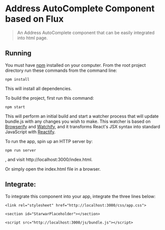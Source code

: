 # Address AutoComplete Component based on Flux

> An Address AutoComplete component that can be easily integrated into html page.


## Running

You must have [npm](https://www.npmjs.org/) installed on your computer.
From the root project directory run these commands from the command line:

    npm install

This will install all dependencies.

To build the project, first run this command:

    npm start

This will perform an initial build and start a watcher process that will update bundle.js with any changes you wish to make.  This watcher is based on [Browserify](http://browserify.org/) and [Watchify](https://github.com/substack/watchify), and it transforms React's JSX syntax into standard JavaScript with [Reactify](https://github.com/andreypopp/reactify).

To run the app, spin up an HTTP server by:

    npm run server

, and visit http://localhost:3000/index.html.

Or simply open the index.html file in a browser.

## Integrate:

To integrate this component into your app, integrate the three lines below:

    <link rel="stylesheet" href="http://localhost:3000/css/app.css">

    <section id="StarwarPlaceholder"></section>

    <script src="http://localhost:3000/js/bundle.js"></script>